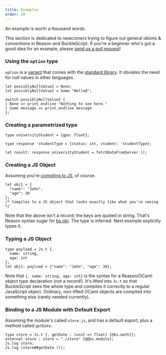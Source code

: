 ```yaml
---
title: Examples
order: 20
---
```


An example is worth a thousand words.

This section is dedicated to newcomers trying to figure out general idioms & conventions in Reason and BuckleScript. If you're a beginner who's got a good idea for an example, please [send us a pull request](https://github.com/facebook/reason/pulls)!

### Using the `option` type

`option` is a [variant](./index.html#built-in-data-types-variant) that comes with the [standard library](http://caml.inria.fr/pub/docs/manual-ocaml/libref/). It obviates the need for null values in other languages.

```reason
let possiblyNullValue1 = None;
let possiblyNullValue2 = Some "Hello@";

switch possiblyNullValue2 {
| None => print_endline "Nothing to see here."
| Some message => print_endline message
};
```

### Creating a parametrized type

```reason
type universityStudent = {gpa: float};

type response 'studentType = {status: int, student: 'studentType};

let result: response universityStudent = fetchDataFromServer ();
```

### Creating a JS Object

Assuming you're [compiling to JS](./gettingStarted.html#javascript-workflow), of course.

```reason
let obj1 = {
  "name": "John",
  "age": 30
};
/* Compiles to a JS object that looks exactly like what you're seeing */
```

Note that the above isn't a record; the keys are quoted in string. That's Reason syntax sugar for [bs.obj](http://bucklescript.github.io/bucklescript/Manual.html#_create_js_objects_using_bs_obj). The type is inferred. Next example explicitly types it.

### Typing a JS Object

```reason
type payload = Js.t {.
  name: string,
  age: int
};
let obj1: payload = {"name": "John", "age": 30};
```

Note that `{. name: string, age: int}` is the syntax for a Reason/OCaml object type declaration (not a record!). It's lifted into `Js.t` so that BuckleScript sees the whole type and compiles it correctly to a regular JavaScript object. Ordinary, non-lifted OCaml objects are compiled into something else (rarely needed currently).

### Binding to a JS Module with Default Export

Assuming the module's called `store.js`, and has a default export, plus a method called `getDate`.

```reason
type store = Js.t {. getDate : (unit => float) [@bs.meth]};
external store : store = "./store" [@@bs.module];
Js.log store;
Js.log (store##getDate ());
```
